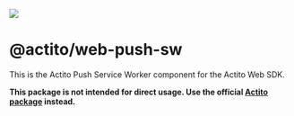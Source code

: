 **[<img src="https://raw.githubusercontent.com/actito/actito-sdk-web/main/.assets/logo.png"/>](https://actito.com)**

# @actito/web-push-sw

This is the Actito Push Service Worker component for the Actito Web SDK.

**This package is not intended for direct usage. Use the official [Actito package](https://www.npmjs.com/package/actito-web) instead.**
